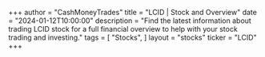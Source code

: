 +++
author = "CashMoneyTrades"
title = "LCID | Stock and Overview"
date = "2024-01-12T10:00:00"
description = "Find the latest information about trading LCID stock for a full financial overview to help with your stock trading and investing."
tags = [
   "Stocks",
]
layout = "stocks"
ticker = "LCID"
+++
